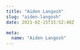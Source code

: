 ```yaml
---
title: "Aiden Langosh"
slug: "aiden-langosh"
date: 2021-02-15T15:52:48Z

meta:
  name: "Aiden Langosh"
---
```


